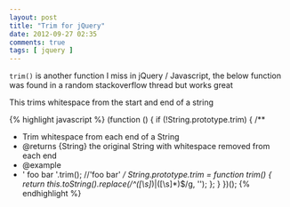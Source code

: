 ```yaml
---
layout: post
title: "Trim for jQuery"
date: 2012-09-27 02:35
comments: true
tags: [ jquery ]
---
```

`trim()` is another function I miss in jQuery / Javascript, the below function was found in a random stackoverflow thread 
but works great

This trims whitespace from the start and end of a string

{% highlight javascript %}
(function () {
 if (!String.prototype.trim) {
 /**
  * Trim whitespace from each end of a String
  * @returns {String} the original String with whitespace removed from each end
  * @example
  * ' foo bar    '.trim(); //'foo bar'
  */
 String.prototype.trim = function trim() {
 return this.toString().replace(/^([\s]*)|([\s]*)$/g, '');
 };
 }
 })();
 {% endhighlight %}
